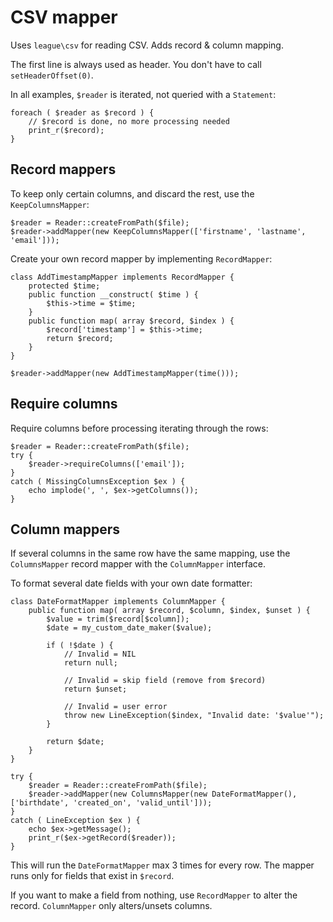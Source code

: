 CSV mapper
====

Uses `league\csv` for reading CSV. Adds record & column mapping.

The first line is always used as header. You don't have to call `setHeaderOffset(0)`.

In all examples, `$reader` is iterated, not queried with a `Statement`:

	foreach ( $reader as $record ) {
		// $record is done, no more processing needed
		print_r($record);
	}

Record mappers
----

To keep only certain columns, and discard the rest, use the `KeepColumnsMapper`:

	$reader = Reader::createFromPath($file);
	$reader->addMapper(new KeepColumnsMapper(['firstname', 'lastname', 'email']));

Create your own record mapper by implementing `RecordMapper`:

	class AddTimestampMapper implements RecordMapper {
		protected $time;
		public function __construct( $time ) {
			$this->time = $time;
		}
		public function map( array $record, $index ) {
			$record['timestamp'] = $this->time;
			return $record;
		}
	}
	
	$reader->addMapper(new AddTimestampMapper(time()));

Require columns
----

Require columns before processing iterating through the rows:

	$reader = Reader::createFromPath($file);
	try {
		$reader->requireColumns(['email']);
	}
	catch ( MissingColumnsException $ex ) {
		echo implode(', ', $ex->getColumns());
	}

Column mappers
----

If several columns in the same row have the same mapping, use the `ColumnsMapper` record mapper with the `ColumnMapper` interface.

To format several date fields with your own date formatter:

	class DateFormatMapper implements ColumnMapper {
		public function map( array $record, $column, $index, $unset ) {
			$value = trim($record[$column]);
			$date = my_custom_date_maker($value);
			
			if ( !$date ) {
				// Invalid = NIL
				return null;
				
				// Invalid = skip field (remove from $record)
				return $unset;
				
				// Invalid = user error
				throw new LineException($index, "Invalid date: '$value'");
			}
			
			return $date;
		}
	}
	
	try {
		$reader = Reader::createFromPath($file);
		$reader->addMapper(new ColumnsMapper(new DateFormatMapper(), ['birthdate', 'created_on', 'valid_until']));
	}
	catch ( LineException $ex ) {
		echo $ex->getMessage();
		print_r($ex->getRecord($reader));
	}

This will run the `DateFormatMapper` max 3 times for every row. The mapper runs only for fields that exist in `$record`.

If you want to make a field from nothing, use `RecordMapper` to alter the record. `ColumnMapper` only alters/unsets columns.
